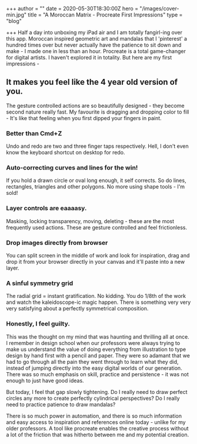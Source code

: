 +++
author = ""
date = 2020-05-30T18:30:00Z
hero = "/images/cover-min.jpg"
title = "A Moroccan Matrix - Procreate First Impressions"
type = "blog"

+++
Half a day into unboxing my iPad air and I am totally fangirl-ing over this app. Moroccan inspired geometric art and mandalas that I 'pinterest' a hundred times over but never actually have the patience to sit down and make - I made one in less than an hour. Procreate is a total game-changer for digital artists. I haven't explored it in totality. But here are my first impressions -

## **It makes you feel like the 4 year old version of you.**

The gesture controlled actions are so beautifully designed - they become second nature really fast. My favourite is dragging and dropping color to fill - It's like that feeling when you first dipped your fingers in paint.

### **Better than Cmd+Z**

Undo and redo are two and three finger taps respectively. Hell, I don't even know the keyboard shortcut on desktop for redo.

### **Auto-correcting curves and lines for the win!**

If you hold a drawn circle or oval long enough, it self corrects. So do lines, rectangles, triangles and other polygons. No more using shape tools - I'm sold!

### **Layer controls are eaaaasy.**

Masking, locking transparency, moving, deleting - these are the most frequently used actions. These are gesture controlled and feel frictionless.

### **Drop images directly from browser**

You can split screen in the middle of work and look for inspiration, drag and drop it from your browser directly in your canvas and it'll paste into a new layer.

### **A sinful symmetry grid**

The radial grid = instant gratification. No kidding. You do 1/8th of the work and watch the kaleidoscope-ic magic happen. There is something very very very satisfying about a perfectly symmetrical composition.

### **Honestly, I feel guilty.**

This was the thought on my mind that was haunting and thrilling all at once. I remember in design school when our professors were always trying to make us understand the value of doing everything from illustration to type design by hand first with a pencil and paper. They were so adamant that we had to go through all the pain they went through to learn what they did, instead of jumping directly into the easy digital worlds of our generation. There was so much emphasis on skill, practice and persistence - it was not enough to just have good ideas.

But today, I feel that gap slowly tightening. Do I really need to draw perfect circles any more to create perfectly cylindrical perspectives? Do I really need to practice patience to draw mandalas?

There is so much power in automation, and there is so much information and easy access to inspiration and references online today - unlike for my older professors. A tool like procreate enables the creative process without a lot of the friction that was hitherto between me and my potential creation.